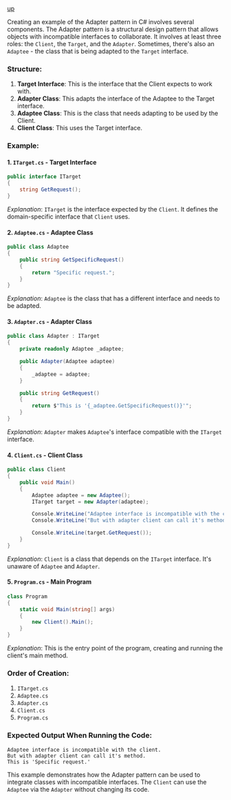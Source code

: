 [up](../README.md)

Creating an example of the Adapter pattern in C# involves several components. The Adapter pattern is a structural design pattern that allows objects with incompatible interfaces to collaborate. It involves at least three roles: the `Client`, the `Target`, and the `Adapter`. Sometimes, there's also an `Adaptee` - the class that is being adapted to the `Target` interface.

### Structure:

1. **Target Interface**: This is the interface that the Client expects to work with.
2. **Adapter Class**: This adapts the interface of the Adaptee to the Target interface.
3. **Adaptee Class**: This is the class that needs adapting to be used by the Client.
4. **Client Class**: This uses the Target interface.

### Example:

#### 1. `ITarget.cs` - Target Interface
```csharp
public interface ITarget
{
    string GetRequest();
}
```
*Explanation*: `ITarget` is the interface expected by the `Client`. It defines the domain-specific interface that `Client` uses.

#### 2. `Adaptee.cs` - Adaptee Class
```csharp
public class Adaptee
{
    public string GetSpecificRequest()
    {
        return "Specific request.";
    }
}

```
*Explanation*: `Adaptee` is the class that has a different interface and needs to be adapted.

#### 3. `Adapter.cs` - Adapter Class
```csharp
public class Adapter : ITarget
{
    private readonly Adaptee _adaptee;

    public Adapter(Adaptee adaptee)
    {
        _adaptee = adaptee;
    }

    public string GetRequest()
    {
        return $"This is '{_adaptee.GetSpecificRequest()}'";
    }
}
```
*Explanation*: `Adapter` makes `Adaptee`'s interface compatible with the `ITarget` interface.

#### 4. `Client.cs` - Client Class
```csharp
public class Client
{
    public void Main()
    {
        Adaptee adaptee = new Adaptee();
        ITarget target = new Adapter(adaptee);

        Console.WriteLine("Adaptee interface is incompatible with the client.");
        Console.WriteLine("But with adapter client can call it's method.");

        Console.WriteLine(target.GetRequest());
    }
}
```
*Explanation*: `Client` is a class that depends on the `ITarget` interface. It's unaware of `Adaptee` and `Adapter`.

#### 5. `Program.cs` - Main Program
```csharp
class Program
{
    static void Main(string[] args)
    {
        new Client().Main();
    }
}
```
*Explanation*: This is the entry point of the program, creating and running the client's main method.

### Order of Creation:
1. `ITarget.cs`
2. `Adaptee.cs`
3. `Adapter.cs`
4. `Client.cs`
5. `Program.cs`

### Expected Output When Running the Code:
```
Adaptee interface is incompatible with the client.
But with adapter client can call it's method.
This is 'Specific request.'
```

This example demonstrates how the Adapter pattern can be used to integrate classes with incompatible interfaces. The `Client` can use the `Adaptee` via the `Adapter` without changing its code.
